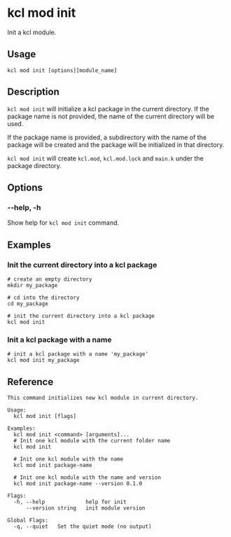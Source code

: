# kcl mod init

Init a kcl module.

## Usage

```shell
kcl mod init [options][module_name]
```

## Description

`kcl mod init` will initialize a kcl package in the current directory. If the package name is not provided, the name of the current directory will be used.

If the package name is provided, a subdirectory with the name of the package will be created and the package will be initialized in that directory.

`kcl mod init` will create `kcl.mod`, `kcl.mod.lock` and `main.k` under the package directory.

## Options

### --help, -h

Show help for `kcl mod init` command.

## Examples

### Init the current directory into a kcl package

```shell
# create an empty directory
mkdir my_package

# cd into the directory
cd my_package

# init the current directory into a kcl package
kcl mod init
```

### Init a kcl package with a name

```shell
# init a kcl package with a name 'my_package'
kcl mod init my_package
```

## Reference

```shell
This command initializes new kcl module in current directory.

Usage:
  kcl mod init [flags]

Examples:
  kcl mod init <command> [arguments]...
  # Init one kcl module with the current folder name
  kcl mod init
  
  # Init one kcl module with the name
  kcl mod init package-name

  # Init one kcl module with the name and version
  kcl mod init package-name --version 0.1.0

Flags:
  -h, --help             help for init
      --version string   init module version

Global Flags:
  -q, --quiet   Set the quiet mode (no output)
```
